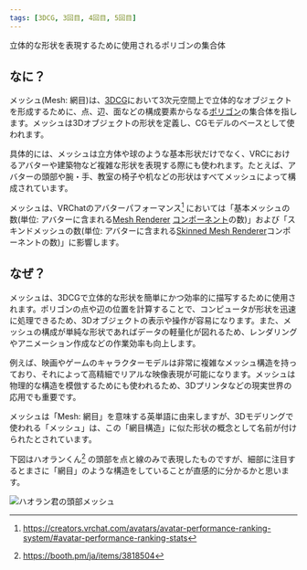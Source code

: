 ```yaml
---
tags: [3DCG, 3回目, 4回目, 5回目]
---
```


立体的な形状を表現するために使用されるポリゴンの集合体

## なに？

メッシュ(Mesh: 網目)は、[3DCG](/docs/索引/数字・記号/3DCG)において3次元空間上で立体的なオブジェクトを形成するために、点、辺、面などの構成要素からなる[ポリゴン](/docs/索引/PQR/Polygon)の集合体を指します。メッシュは3Dオブジェクトの形状を定義し、CGモデルのベースとして使われます。

具体的には、メッシュは立方体や球のような基本形状だけでなく、VRCにおけるアバターや建築物など複雑な形状を表現する際にも使われます。たとえば、アバターの頭部や腕・手、教室の椅子や机などの形状はすべてメッシュによって構成されています。

メッシュは、VRChatのアバターパフォーマンス[^1] においては「基本メッシュの数(単位: アバターに含まれる[Mesh Renderer](/docs/索引/MNO/MeshRenderer) [コンポーネント](/docs/索引/ABC/Component)の数)」および「スキンドメッシュの数(単位: アバターに含まれる[Skinned Mesh Renderer](/docs/索引/STU/SkinnedMeshRenderer)コンポーネントの数)」に影響します。

## なぜ？

メッシュは、3DCGで立体的な形状を簡単にかつ効率的に描写するために使用されます。ポリゴンの点や辺の位置を計算することで、コンピュータが形状を迅速に処理できるため、3Dオブジェクトの表示や操作が容易になります。また、メッシュの構成が単純な形状であればデータの軽量化が図れるため、レンダリングやアニメーション作成などの作業効率も向上します。

例えば、映画やゲームのキャラクターモデルは非常に複雑なメッシュ構造を持っており、それによって高精細でリアルな映像表現が可能になります。メッシュは物理的な構造を模倣するためにも使われるため、3Dプリンタなどの現実世界の応用でも重要です。

メッシュは「Mesh: 網目」を意味する英単語に由来しますが、3Dモデリングで使われる「メッシュ」は、この「網目構造」に似た形状の概念として名前が付けられたとされています。

下図はハオランくん[^2] の頭部を点と線のみで表現したものですが、細部に注目するとまさに「網目」のような構造をしていることが直感的に分かるかと思います。

![ハオラン君の頭部メッシュ](/img_dictionary/Mesh_1.png)

[^1]: https://creators.vrchat.com/avatars/avatar-performance-ranking-system/#avatar-performance-ranking-stats

[^2]: https://booth.pm/ja/items/3818504
